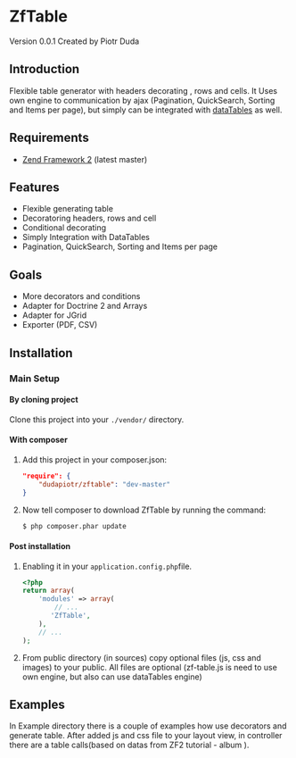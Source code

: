 ZfTable
=======
Version 0.0.1 Created by Piotr Duda

Introduction
------------
Flexible table generator with headers decorating , rows and cells. 
It Uses own engine to communication by ajax (Pagination, QuickSearch, Sorting and Items per page), 
but  simply can be integrated with [dataTables](http://www.datatables.net/) as well. 


Requirements
------------

* [Zend Framework 2](https://github.com/zendframework/zf2) (latest master)


Features
----------------
- Flexible generating table
- Decoratoring headers, rows and cell
- Conditional decorating
- Simply Integration with DataTables
- Pagination, QuickSearch, Sorting and Items per page


Goals
----------------

- More decorators and conditions
- Adapter for Doctrine 2 and Arrays
- Adapter for JGrid
- Exporter (PDF, CSV)


Installation
------------

### Main Setup

#### By cloning project

Clone this project into your `./vendor/` directory.

#### With composer

1. Add this project in your composer.json:

    ```json
    "require": {
        "dudapiotr/zftable": "dev-master"
    }
    ```

2. Now tell composer to download ZfTable by running the command:

    ```bash
    $ php composer.phar update
    ```

#### Post installation

1. Enabling it in your `application.config.php`file.

    ```php
    <?php
    return array(
        'modules' => array(
            // ...
           'ZfTable',
        ),
        // ...
    );
    ```

2. From public directory (in sources) copy optional files (js, css and images) to your public.
All files are optional (zf-table.js is need to use own engine, but also can use dataTables engine)




Examples
-------
In Example directory there is a couple of examples how use decorators and generate table. After added js and css file
to your layout view, in controller there are a table calls(based on datas from ZF2 tutorial - album ).
